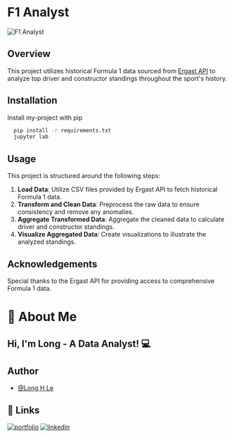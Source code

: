 # F1 Analyst

![F1 Analyst](https://iili.io/JW3B8J9.png )

## Overview

This project utilizes historical Formula 1 data sourced from [Ergast API](https://ergast.com/mrd/) to analyze top driver and constructor standings throughout the sport's history.

## Installation

Install my-project with pip

```bash
  pip install -r requirements.txt
  jupyter lab
```

## Usage

This project is structured around the following steps:

1. **Load Data**: Utilize CSV files provided by Ergast API to fetch historical Formula 1 data.
2. **Transform and Clean Data**: Preprocess the raw data to ensure consistency and remove any anomalies.
3. **Aggregate Transformed Data**: Aggregate the cleaned data to calculate driver and constructor standings.
4. **Visualize Aggregated Data**: Create visualizations to illustrate the analyzed standings.

## Acknowledgements

Special thanks to the Ergast API for providing access to comprehensive Formula 1 data.

# 🐉 About Me

## Hi, I'm Long - A Data Analyst! 💻

## Author

- [@Long H Le](https://github.com/https://github.com/lehoanglong95)


## 🔗 Links
[![portfolio](https://img.shields.io/badge/my_portfolio-000?style=for-the-badge&logo=ko-fi&logoColor=white)](https://github.com/https://github.com/lehoanglong95)
[![linkedin](https://img.shields.io/badge/linkedin-0A66C2?style=for-the-badge&logo=linkedin&logoColor=white)](https://www.linkedin.com/in/hoang-long-le-713b41111/)